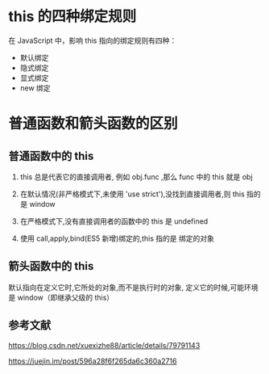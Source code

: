 # this 的四种绑定规则

在 JavaScript 中，影响 this 指向的绑定规则有四种：

- 默认绑定
- 隐式绑定
- 显式绑定
- new 绑定

# 普通函数和箭头函数的区别

## 普通函数中的 this

1. this 总是代表它的直接调用者, 例如 obj.func ,那么 func 中的 this 就是 obj

2. 在默认情况(非严格模式下,未使用 'use strict'),没找到直接调用者,则 this 指的是 window

3. 在严格模式下,没有直接调用者的函数中的 this 是 undefined

4. 使用 call,apply,bind(ES5 新增)绑定的,this 指的是 绑定的对象

## 箭头函数中的 this

默认指向在定义它时,它所处的对象,而不是执行时的对象, 定义它的时候,可能环境是 window（即继承父级的 this）

## 参考文献

https://blog.csdn.net/xuexizhe88/article/details/79791143

https://juejin.im/post/596a28f6f265da6c360a2716
